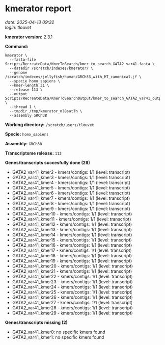 # kmerator report
*date: 2025-04-13 09:32*  
*login: tlouvet*

**kmerator version:** 2.3.1

**Command:**

```
kmerator \
  --fasta-file Scripts/RecreateData/KmerToSearch/kmer_to_search_GATA2_var41.fasta \
  --datadir /scratch/indexes/kmerator/ \
  --genome /scratch/indexes/jellyfish/human/GRCh38_with_MT_canonical.jf \
  --specie homo_sapiens \
  --kmer-length 31 \
  --release 113 \
  --output Scripts/RecreateData/KmerToSearchOutput/kmer_to_search_GATA2_var41_output \
  --thread 1 \
  --tmpdir /tmp/kmerator_nl8satlh \
  --assembly GRCh38
```

**Working directory:** `/scratch/users/tlouvet`

**Specie:** `homo_sapiens`

**Assembly:** `GRCh38`

**Transcriptome release:** `113`

**Genes/transcripts succesfully done (28)**

- GATA2_var41_kmer2 - kmers/contigs: 1/1 (level: transcript)
- GATA2_var41_kmer3 - kmers/contigs: 1/1 (level: transcript)
- GATA2_var41_kmer4 - kmers/contigs: 1/1 (level: transcript)
- GATA2_var41_kmer5 - kmers/contigs: 1/1 (level: transcript)
- GATA2_var41_kmer6 - kmers/contigs: 1/1 (level: transcript)
- GATA2_var41_kmer7 - kmers/contigs: 1/1 (level: transcript)
- GATA2_var41_kmer8 - kmers/contigs: 1/1 (level: transcript)
- GATA2_var41_kmer9 - kmers/contigs: 1/1 (level: transcript)
- GATA2_var41_kmer10 - kmers/contigs: 1/1 (level: transcript)
- GATA2_var41_kmer11 - kmers/contigs: 1/1 (level: transcript)
- GATA2_var41_kmer12 - kmers/contigs: 1/1 (level: transcript)
- GATA2_var41_kmer13 - kmers/contigs: 1/1 (level: transcript)
- GATA2_var41_kmer14 - kmers/contigs: 1/1 (level: transcript)
- GATA2_var41_kmer15 - kmers/contigs: 1/1 (level: transcript)
- GATA2_var41_kmer16 - kmers/contigs: 1/1 (level: transcript)
- GATA2_var41_kmer17 - kmers/contigs: 1/1 (level: transcript)
- GATA2_var41_kmer18 - kmers/contigs: 1/1 (level: transcript)
- GATA2_var41_kmer19 - kmers/contigs: 1/1 (level: transcript)
- GATA2_var41_kmer20 - kmers/contigs: 1/1 (level: transcript)
- GATA2_var41_kmer21 - kmers/contigs: 1/1 (level: transcript)
- GATA2_var41_kmer22 - kmers/contigs: 1/1 (level: transcript)
- GATA2_var41_kmer23 - kmers/contigs: 1/1 (level: transcript)
- GATA2_var41_kmer24 - kmers/contigs: 1/1 (level: transcript)
- GATA2_var41_kmer25 - kmers/contigs: 1/1 (level: transcript)
- GATA2_var41_kmer26 - kmers/contigs: 1/1 (level: transcript)
- GATA2_var41_kmer27 - kmers/contigs: 1/1 (level: transcript)
- GATA2_var41_kmer28 - kmers/contigs: 1/1 (level: transcript)
- GATA2_var41_kmer29 - kmers/contigs: 1/1 (level: transcript)


**Genes/transcripts missing (2)**

- GATA2_var41_kmer0: no specific kmers found
- GATA2_var41_kmer1: no specific kmers found
